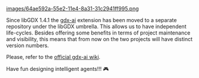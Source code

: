 [images/64ae592a-55e2-11e4-8a31-31c2941ff995.png](images/64ae592a-55e2-11e4-8a31-31c2941ff995.png)

Since libGDX 1.4.1 the [gdx-ai](https://github.com/libgdx/gdx-ai) extension has been moved to a separate repository under the libGDX umbrella. This allows us to have independent life-cycles. Besides offering some benefits in terms of project maintenance and visibility, this means that from now on the two projects will have distinct version numbers.

Please, refer to the [official gdx-ai wiki](https://github.com/libgdx/gdx-ai/wiki).

Have fun designing intelligent agents!!! :video_game: 

